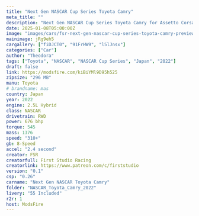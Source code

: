 ```yaml
---
title: "Next Gen NASCAR Cup Series Toyota Camry"
meta_title: ""
description: "Next Gen NASCAR Cup Series Toyota Camry for Assetto Corsa by FSR"
date: 2025-01-08T05:00:00Z
image: "images/cars/fsr-next-gen-nascar-cup-series-toyota-camry-preview.jpg"
mainimage: jRg9eh5
cargallery: ["fiDJCT0", "91FrHW9", "l5lJnsx"]
categories: ["Car"]
author: "Theodora"
tags: ["Toyota", "NASCAR", "NASCAR Cup Series", "Japan", "2022"]
draft: false
link: https://modsfire.com/kiBiYMl9D95h525
zipsize: "296 MB"
manu: Toyota
# brandname: mas
country: Japan
year: 2022
engine: 2.5L Hybrid
class: NASCAR
drivetrain: RWD
power: 676 bhp 
torque: 545
mass: 1376
speed: "310+"
gb: 8-Speed
accel: "2.4 second"
creator: FSR
creatorfull: First Studio Racing
creatorlink: https://www.patreon.com/c/firststudio
version: "0.1"
csp: "0.26"
carname: "Next Gen NASCAR Toyota Camry"
folder: "NASCAR_Toyota_Camry_2022"
livery: "55 Included"
r2r: 1
host: ModsFire
---
```


